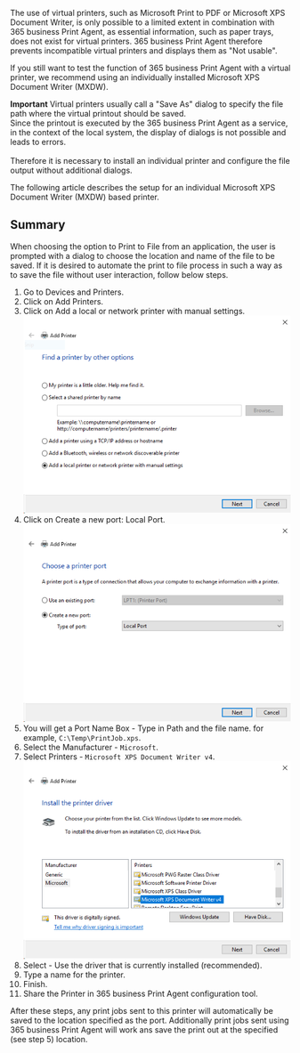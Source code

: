 The use of virtual printers, such as Microsoft Print to PDF or Microsoft XPS Document Writer, is only possible to a limited extent in combination with 365 business Print Agent, as essential information, such as paper trays, does not exist for virtual printers.
365 business Print Agent therefore prevents incompatible virtual printers and displays them as "Not usable".

If you still want to test the function of 365 business Print Agent with a virtual printer, we recommend using an individually installed Microsoft XPS Document Writer (MXDW).

<div class="alert alert-info">
    <i class="fa-solid fa-lightbulb"></i> <strong>Important</strong> Virtual printers usually call a "Save As" dialog to specify the file path where the virtual printout should be saved.<br>Since the printout is executed by the 365 business Print Agent as a service, in the context of the local system, the display of dialogs is not possible and leads to errors.<br><br>Therefore it is necessary to install an individual printer and configure the file output without additional dialogs.
</div>

The following article describes the setup for an individual Microsoft XPS Document Writer (MXDW) based printer.

## Summary

When choosing the option to Print to File from an application, the user is prompted with a dialog to choose the location and name of the file to be saved. If it is desired to automate the print to file process in such a way as to save the file without user interaction, follow below steps.

1. Go to Devices and Printers.
2. Click on Add Printers.
3. Click on Add a local or network printer with manual settings.
   ![Find a printer by other options dialog](/assets/images/365-business-print-agent/1062d8a1ab2ec8922f457cc23dd6c50d8f6b1bc0f58344d43481ea4b962d11eb.png)
4. Click on Create a new port: Local Port.
   ![Create a new port: Local Port](/assets/images/365-business-print-agent/7ab8a8f098dcb9c886ac9540a3b8e967fe476b3aa49d4d3628d833995079056e.png)
5. You will get a Port Name Box - Type in Path and the file name. for example, `C:\Temp\PrintJob.xps`.
6. Select the Manufacturer - `Microsoft`.
7. Select Printers - `Microsoft XPS Document Writer v4`.
   ![Install the printer driver dialog](/assets/images/365-business-print-agent/9c5fc601bb9842bccf3df601502307b88455e37363aad807034ad5df2a3c9780.png)
8. Select - Use the driver that is currently installed (recommended).
9. Type a name for the printer.
10. Finish.
11. Share the Printer in 365 business Print Agent configuration tool.

After these steps, any print jobs sent to this printer will automatically be saved to the location specified as the port. Additionally print jobs sent using 365 business Print Agent will work ans save the print out at the specified (see step 5) location.